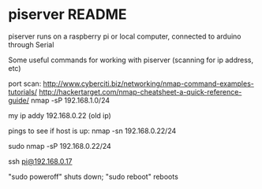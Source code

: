 piserver README
====================

piserver runs on a raspberry pi or local computer, connected to arduino through Serial

Some useful commands for working with piserver (scanning for ip address, etc)


port scan:
http://www.cyberciti.biz/networking/nmap-command-examples-tutorials/
http://hackertarget.com/nmap-cheatsheet-a-quick-reference-guide/
nmap -sP 192.168.1.0/24



my ip addy 192.168.0.22   (old ip)

pings to see if host is up:
nmap -sn 192.168.0.22/24

sudo nmap -sP 192.168.0.22/24

ssh pi@192.168.0.17

"sudo poweroff" shuts down; "sudo reboot" reboots

